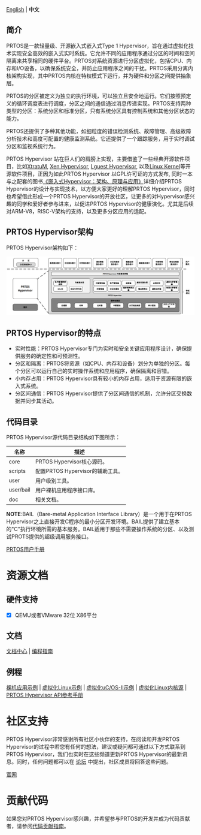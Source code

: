 [English](README.md) | **中文** 

## 简介

PRTOS是一款轻量级、开源嵌入式嵌入式Type 1 Hypervisor，旨在通过虚拟化技术实现安全高效的嵌入式实时系统。它允许不同的应用程序通过分区的时间和空间隔离来共享相同的硬件平台。PRTOS对系统资源进行分区虚拟化，包括CPU、内存和I/O设备，以确保系统安全，并防止应用程序之间的干扰。PRTOS采用分离内核架构实现，其中PRTOS内核在特权模式下运行，并为硬件和分区之间提供抽象层。

PRTOS的分区被定义为独立的执行环境，可以独立且安全地运行。它们按照预定义的循环调度表进行调度，分区之间的通信通过消息传递实现。PRTOS支持两种类型的分区：系统分区和标准分区，只有系统分区具有控制系统和其他分区状态的能力。

PRTOS还提供了多种其他功能，如细粒度的错误检测系统、故障管理、高级故障分析技术和高度可配置的健康监测系统。它还提供了一个跟踪服务，用于实时调试分区和监视系统行为。

PRTOS Hypervisor 站在巨人们的肩膀上实现，主要借鉴了一些经典开源软件项目，比如[XtratuM](https://en.wikipedia.org/wiki/XtratuM), [Xen Hypervisor](https://xenproject.org/),  [Lguest Hypervisor](http://lguest.ozlabs.org), 以及[Linux Kernel](https://www.linux.org/ )等开源软件项目，正因为如此PRTOS Hypervisor 以GPL许可证的方式发布, 同时一本与之配套的图书[《嵌入式Hypervisor：架构、原理与应用》](https://item.jd.com/10106992272683.html)详细介绍PRTOS Hypervisor的设计与实现技术，以方便大家更好的理解PRTOS Hypervisor，同时也希望借此形成一个PRTOS Hypervisor的开放社区，让更多的对Hypervisor感兴趣的同学和爱好者参与进来，以促进PRTOS Hypervisor的健康演化。尤其是后续对ARM-V8，RISC-V架构的支持，以及更多分区应用的适配。

## **PRTOS Hypervisor架构**

PRTOS Hypervisor架构如下：

![architecturezh](./doc/figures/prtos_architecture_zh.jpg)

## PRTOS Hypervisor的特点

- 实时性能：PRTOS Hypervisor专门为实时和安全关键应用程序设计，确保提供服务的确定性和可预测性。
- 分区和隔离：PRTOS将资源（如CPU、内存和设备）划分为单独的分区。每个分区可以运行自己的实时操作系统和应用程序，确保隔离和容错。
- 小内存占用：PRTOS Hypervisor具有较小的内存占用，适用于资源有限的嵌入式系统。
- 分区间通信：PRTOS Hypervisor提供了分区间通信的机制，允许分区交换数据并同步其活动。

## **代码目录**

PRTOS Hypervisor源代码目录结构如下图所示：

| 名称          | 描述                                                    |
| ------------  | -------------------------------------------------------|
| core          | PRTOS Hypervisor核心源码。                              |
| scripts       | 配置PRTOS Hypervisor的辅助工具。                         |
| user          | 用户级别工具。                                           |
| user/bail     | 用户裸机应用程序接口库。                                  |
| doc           | 相关文档。                                               |

**NOTE**:BAIL（Bare-metal Application Interface Library）是一个用于在PRTOS Hypervisor之上直接开发C程序的最小分区开发环境。BAIL提供了建立基本的"C"执行环境所需的基本服务。BAIL适用于那些不需要操作系统的分区、以及测试PROTS提供的超级调用服务接口。

[PRTOS用户手册](http://www.prtos.org/prtos_hypervisor_x86_user_guide/)

# 资源文档

## **硬件支持**

- [x] QEMU或者VMware 32位 X86平台

## 文档

[文档中心](http://www.prtos.org ) | [编程指南](http://www.prtos.org/prtos_hypervisor_x86_user_guide/)

## 例程

[裸机应用示例](http://www.prtos.org/prtos_hypervisor_x86_user_guide/)  | [虚拟化Linux示例](https://github.com/prtos-project/prtos-demo/tree/main/partition_linux ) | [虚拟化uC/OS-II示例](https://github.com/prtos-project/prtos-demo/tree/main/partition_ucosii) | [虚拟化Linux内核源](https://github.com/prtos-project/prtos-linux-3.4.4) | [PRTOS Hypervisor API参考手册](http://www.prtos.org )


# 社区支持

PRTOS Hypervisor非常感谢所有社区小伙伴的支持，在阅读和开发PRTOS Hypervisor的过程中若您有任何的想法，建议或疑问都可通过以下方式联系到 PRTOS Hypervisor，我们也实时在这些频道更新PRTOS Hypervisor的最新讯息。同时，任何问题都可以在 [论坛](https://github.com/prtos-project/prtos-hypervisor/issues) 中提出，社区成员将回答这些问题。

[官网]( http://www.prtos.org) 

# 贡献代码

如果您对PRTOS Hypervisor感兴趣，并希望参与PRTOS的开发并成为代码贡献者，请参阅[代码贡献指南](doc/contribution_guide/contribution_guide_zh.md)。

